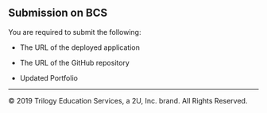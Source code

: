 
## Submission on BCS

You are required to submit the following:

* The URL of the deployed application

* The URL of the GitHub repository

* Updated Portfolio
- - -
© 2019 Trilogy Education Services, a 2U, Inc. brand. All Rights Reserved.
